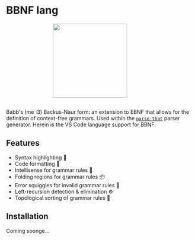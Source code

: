 # BBNF lang

<image src=icons/bbnf.png width="200" style="margin-bottom: 1rem; margin-left: 25%">

Babb's (me :3) Backus-Naur form: an extension to EBNF that allows for the definition of
context-free grammars. Used within the
[`parse-that`](https://github.com/mkbabb/parse-that) parser generator. Herein is the VS
Code language support for BBNF.

## Features

-   Syntax highlighting 🌈
-   Code formatting 🎨
-   Intellisense for grammar rules 🧠
-   Folding regions for grammar rules 📦
-   Error squiggles for invalid grammar rules 🚫
-   Left-recursion detection & elimination ⚙️
-   Topological sorting of grammar rules 📐

## Installation

Coming soonge...
